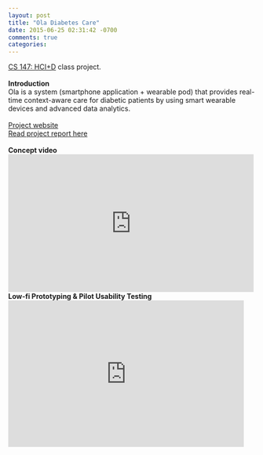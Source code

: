 ```yaml
---
layout: post
title: "Ola Diabetes Care"
date: 2015-06-25 02:31:42 -0700
comments: true
categories: 
---
```


<div style="overflow:auto">
  <a href="http://cs147.stanford.edu">CS 147: HCI+D</a> class project. 
  <br />
  <br />
  <b>Introduction</b>
  <br />
  Ola is a system (smartphone application + wearable pod) that provides real-time context-aware care for diabetic patients by using smart wearable devices and advanced data analytics.
  <br />
  <br />
  <a href="http://hci.stanford.edu/courses/cs147/2014/au/projects/information/ola/index.html">Project website</a>
  <br />
  <a href="http://stanford.edu/class/cs194h/projects/ola/finalreport.pdf">Read project report here</a>
  <br />
  <br />
  <b>Concept video</b>
  <br />
  <iframe src="https://player.vimeo.com/video/109275030" width="500" height="281" frameborder="0" webkitallowfullscreen mozallowfullscreen allowfullscreen style="margin-top: 0px;"></iframe>
  <br />
  <b>Low-fi Prototyping & Pilot Usability Testing</b>
  <iframe src="https://docs.google.com/presentation/d/1IHg6FU_0lRwFgFxQo3oe5CXJjm7HFTq39mFR5cGb9rU/embed?start=false&loop=false&delayms=0" frameborder="0" width="480" height="299" allowfullscreen="true" mozallowfullscreen="true" webkitallowfullscreen="true" style="margin-top: 0px;"></iframe>
</div>